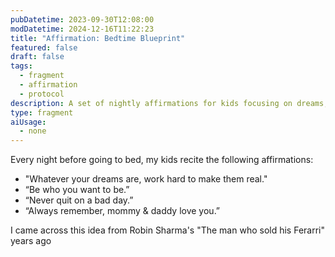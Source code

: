 ```yaml
---
pubDatetime: 2023-09-30T12:08:00
modDatetime: 2024-12-16T11:22:23
title: "Affirmation: Bedtime Blueprint"
featured: false
draft: false
tags:
  - fragment
  - affirmation
  - protocol
description: A set of nightly affirmations for kids focusing on dreams, resilience, and parental love. Perfect for bedtime bonding and motivation.
type: fragment
aiUsage:
  - none
---
```


Every night before going to bed, my kids recite the following affirmations:

- "Whatever your dreams are, work hard to make them real."
- “Be who you want to be.”
- “Never quit on a bad day.”
- “Always remember, mommy & daddy love you.”

I came across this idea from Robin Sharma's "The man who sold his Ferarri" years ago
